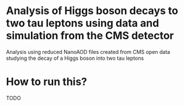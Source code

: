 # Analysis of Higgs boson decays to two tau leptons using data and simulation from the CMS detector

Analysis using reduced NanoAOD files created from CMS open data studying the decay of a Higgs boson into two tau leptons

# How to run this?

TODO
